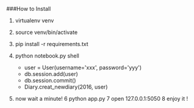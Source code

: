 ###How to Install
1.  virtualenv venv
2. source  venv/bin/activate
3. pip install -r requirements.txt
4. python notebook.py shell
   *  user = User(username='xxx', password='yyy')
   *  db.session.add(user)
   *  db.session.commit()
   *  Diary.creat_newdiary(2016, user)

5. now wait a minute!
6  python app.py
7  open 127.0.0.1:5050
8  enjoy it !